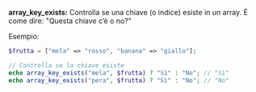 **array_key_exists:** Controlla se una chiave (o indice) esiste in un array. È come dire: "Questa chiave c’è o no?"

Esempio:

```php
$frutta = ["mela" => "rosso", "banana" => "giallo"];

// Controlla se la chiave esiste
echo array_key_exists("mela", $frutta) ? "Sì" : "No"; // "Sì"
echo array_key_exists("pera", $frutta) ? "Sì" : "No"; // "No"
```
